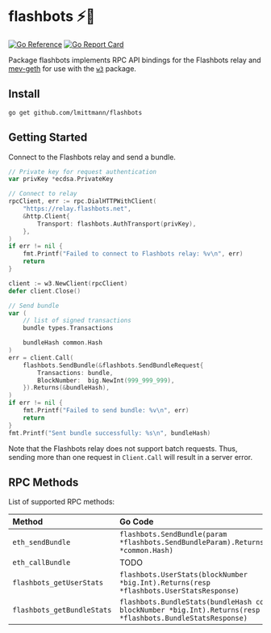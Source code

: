 # flashbots ⚡🤖

[![Go Reference](https://pkg.go.dev/badge/github.com/lmittmann/flashbots.svg)](https://pkg.go.dev/github.com/lmittmann/flashbots)
[![Go Report Card](https://goreportcard.com/badge/github.com/lmittmann/flashbots)](https://goreportcard.com/report/github.com/lmittmann/flashbots)

Package flashbots implements RPC API bindings for the Flashbots relay and
[mev-geth](https://github.com/flashbots/mev-geth) for use with the [`w3`](https://github.com/lmittmann/w3)
package.


## Install

```
go get github.com/lmittmann/flashbots
```


## Getting Started

Connect to the Flashbots relay and send a bundle.

```go
// Private key for request authentication
var privKey *ecdsa.PrivateKey

// Connect to relay
rpcClient, err := rpc.DialHTTPWithClient(
	"https://relay.flashbots.net",
	&http.Client{
		Transport: flashbots.AuthTransport(privKey),
	},
)
if err != nil {
	fmt.Printf("Failed to connect to Flashbots relay: %v\n", err)
	return
}

client := w3.NewClient(rpcClient)
defer client.Close()

// Send bundle
var (
	// list of signed transactions
	bundle types.Transactions

	bundleHash common.Hash
)
err = client.Call(
	flashbots.SendBundle(&flashbots.SendBundleRequest{
		Transactions: bundle,
		BlockNumber:  big.NewInt(999_999_999),
	}).Returns(&bundleHash),
)
if err != nil {
	fmt.Printf("Failed to send bundle: %v\n", err)
	return
}
fmt.Printf("Sent bundle successfully: %s\n", bundleHash)
```

Note that the Flashbots relay does not support batch requests. Thus, sending
more than one request in `Client.Call` will result in a server error.


## RPC Methods

List of supported RPC methods:

Method                     | Go Code
:--------------------------|:--------
`eth_sendBundle`           | `flashbots.SendBundle(param *flashbots.SendBundleParam).Returns(bundleHash *common.Hash)`
`eth_callBundle`           | TODO <!-- `flashbots.CallBundle(param *flashbots.CallBundleParam).Returns(resp *flashbots.CallBundleResponse)` -->
`flashbots_getUserStats`   | `flashbots.UserStats(blockNumber *big.Int).Returns(resp *flashbots.UserStatsResponse)`
`flashbots_getBundleStats` | `flashbots.BundleStats(bundleHash common.Hash, blockNumber *big.Int).Returns(resp *flashbots.BundleStatsResponse)`
